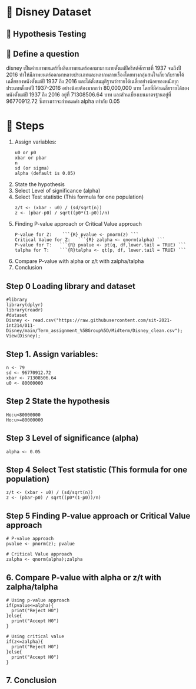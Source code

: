 # 🎯 Disney Dataset
## 📌 Hypothesis Testing
## 📖 Define a question
disney เป็นค่ายภาพยนตร์ที่ผลิตภาพยนตร์ออกมามากมายตั้งแต่ปีคริสต์ศักราชที่ 1937 จนถึงปี 2016  ทำให้มีภาพยนตร์ออกมาหลายประเภทและหลากหลายเรื่องโดยทางกลุ่มสนใจเกี่ยวกับรายได้เฉลี่ยของหนังตั้งแต่ปี 1937 ถึง 2016 และได้ตั้งสมมุติฐานว่ารายได้เฉลี่ยอย่างน้อยของหนังทุกประเภทตั้งแต่ปี 1937-2016  อย่างน้อยต้องมากกว่า 80,000,000 บาท โดยที่มีค่าเฉลี่ยรายได้ของหนังตั้งแต่ปี 1937 ถึง 2016 อยู่ที่ 71308506.64 บาท และส่วนเบี่ยงเบนมาตรฐานอยู่ที่ 96770912.72  ซึ่งทางเราจะกำหนดค่า alpha เท่ากับ 0.05 

# 📑 Steps
1. Assign variables:
    ```{R}
    u0 or p0
    xbar or pbar
    n
    sd (or sigma)
    alpha (default is 0.05)
    ```
2. State the hypothesis
3. Select Level of significance (alpha)
4. Select Test statistic (This formula for one population)
    ```{R}
    z/t <- (xbar - u0) / (sd/sqrt(n))
    z <- (pbar-p0) / sqrt((p0*(1-p0))/n)
    ```
5. Finding P-value approach or Critical Value approach
    ```{R}
    P-value for Z:    ```{R} pvalue <- pnorm(z) ```
    Critical Value for Z:   ```{R} zalpha <- qnorm(alpha) ```
    P-value for T:   ```{R} pvalue <- pt(q, df,lower.tail = TRUE) ```
    talpha for T:    ```{R}talpha <- qt(p, df, lower.tail = TRUE) ```
   ```
6. Compare P-value with alpha or z/t with zalpha/talpha
7. Conclusion


## Step 0 Loading library and dataset 
```{R}
#library
library(dplyr)
library(readr)
#dataset
Disney <- read.csv("https://raw.githubusercontent.com/sit-2021-int214/011-Disney/main/Term_assignment_%5BGroup%5D/Midterm/Disney_clean.csv");
View(Disney);
```

## Step 1. Assign variables: 
```{R}
n <- 79
sd <- 96770912.72
xbar <- 71308506.64
u0 <- 80000000
```
## Step 2 State the hypothesis 
```{R}
Ho:u<80000000   
Ho:u>=80000000
```

##  Step 3 Level of significance (alpha) 
```{R}
alpha <- 0.05
```

## Step 4 Select Test statistic (This formula for one population) 
```{R}
z/t <- (xbar - u0) / (sd/sqrt(n))
z <- (pbar-p0) / sqrt((p0*(1-p0))/n)
```


## Step 5 Finding P-value approach or Critical Value approach  
```{R}
# P-value approach
pvalue <- pnorm(z); pvalue

# Critical Value approach
zalpha <- qnorm(alpha);zalpha
```


##  6. Compare P-value with alpha or z/t with zalpha/talpha 
```{R}
# Using p-value approach
if(pvalue<=alpha){
  print("Reject H0")
}else{
  print("Accept H0")
}

# Using critical value
if(z<=zalpha){
  print("Reject H0")
}else{
  print("Accept H0")
}
```

## 7. Conclusion 